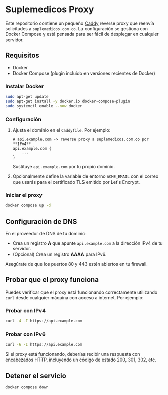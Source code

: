 
# Suplemedicos Proxy

Este repositorio contiene un pequeño [Caddy](https://caddyserver.com) reverse proxy
que reenvía solicitudes a `suplemedicos.com.co`. La configuración se gestiona con
Docker Compose y está pensada para ser fácil de desplegar en cualquier servidor.

## Requisitos

- Docker
- Docker Compose (plugin incluido en versiones recientes de Docker)


### Instalar Docker

```bash
sudo apt-get update
sudo apt-get install -y docker.io docker-compose-plugin
sudo systemctl enable --now docker
```


### Configuración

1. Ajusta el dominio en el `Caddyfile`. Por ejemplo:

   ```caddy
   # api.example.com -> reverse proxy a suplemedicos.com.co por **IPv4**
   api.example.com {
       ...
   }
   ```

   Sustituye `api.example.com` por tu propio dominio.

2. Opcionalmente define la variable de entorno `ACME_EMAIL` con el correo que
   usarás para el certificado TLS emitido por Let's Encrypt.

### Iniciar el proxy

```bash
docker compose up -d
```

## Configuración de DNS

En el proveedor de DNS de tu dominio:

- Crea un registro **A** que apunte `api.example.com` a la dirección IPv4 de tu
  servidor.
- (Opcional) Crea un registro **AAAA** para IPv6.

Asegúrate de que los puertos 80 y 443 estén abiertos en tu firewall.


## Probar que el proxy funciona

Puedes verificar que el proxy está funcionando correctamente utilizando `curl` desde cualquier máquina con acceso a internet. Por ejemplo:

### Probar con IPv4


```bash
curl -4 -I https://api.example.com
```

### Probar con IPv6


```bash
curl -6 -I https://api.example.com
```

Si el proxy está funcionando, deberías recibir una respuesta con encabezados HTTP, incluyendo un código de estado 200, 301, 302, etc.

## Detener el servicio

```bash
docker compose down
```

